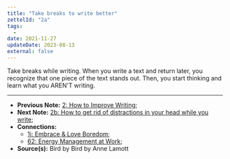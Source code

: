 ```yaml
---
title: "Take breaks to write better"
zettelId: "2a"
tags:
  -
date: 2021-11-27
updateDate: 2023-08-13
external: false
---
```


Take breaks while writing. When you write a text and return later, you recognize that one piece of the text stands out. Then, you start thinking and learn what you AREN'T writing.

---

- **Previous Note:** [2: How to Improve Writing](/notes/2/);
- **Next Note:** [2b: How to get rid of distractions in your head while you write](/notes/2b/);
- **Connections:**
  - [1i: Embrace & Love Boredom](/notes/1i/);
  - [62: Energy Management at Work](/notes/62/);
- **Source(s):** Bird by Bird by Anne Lamott
